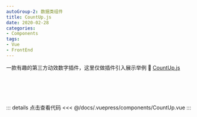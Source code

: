 ```yaml
---
autoGroup-2: 数据类组件
title: CountUp.js
date: 2020-02-28
categories:
- Components
tags:
- Vue
- FrontEnd
---
```


一款有趣的第三方动效数字插件，这里仅做插件引入展示举例 :link: [CountUp.js](http://inorganik.github.io/countUp.js/)
<br>

<div class="tip custom-block" style="font-size: 30px; font-family:Georgia; color: #F57C00; height:60px; line-height:60px">
 
<CountUp :endVal = "2020" />
 
</div>

::: details 点击查看代码
<<< @/docs/.vuepress/components/CountUp.vue
:::
